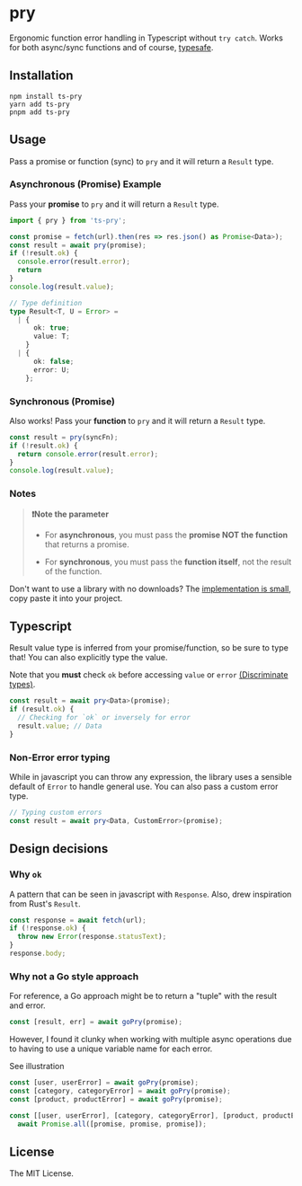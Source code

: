 # pry

Ergonomic function error handling in Typescript without `try catch`. Works for both async/sync functions and of course, [typesafe](#typescript).

## Installation
```
npm install ts-pry
yarn add ts-pry
pnpm add ts-pry
```

## Usage

Pass a promise or function (sync) to `pry` and it will return a `Result` type.

### Asynchronous (Promise) Example

Pass your **promise** to `pry` and it will return a `Result` type.

```typescript
import { pry } from 'ts-pry';

const promise = fetch(url).then(res => res.json() as Promise<Data>);
const result = await pry(promise);
if (!result.ok) {
  console.error(result.error);
  return
}
console.log(result.value);

// Type definition
type Result<T, U = Error> =
  | {
      ok: true;
      value: T;
    }
  | {
      ok: false;
      error: U;
    };
```

### Synchronous (Promise)

Also works! Pass your **function** to `pry` and it will return a `Result` type.


```typescript
const result = pry(syncFn);
if (!result.ok) {
  return console.error(result.error);
}
console.log(result.value);
```

### Notes

>**❗️Note the parameter**
>
>- For **asynchronous**, you must pass the **promise NOT the function** that returns a promise.
>
>- For **synchronous**, you must pass the **function itself**, not the result of the function.

Don't want to use a library with no downloads? The [implementation is small](https://github.com/ryoid/pry/blob/main/src/pry.ts), copy paste it into your project.

## Typescript

Result value type is inferred from your promise/function, so be sure to type that! You can also explicitly type the value.

Note that you **must** check `ok` before accessing `value` or `error` [(Discriminate types)](https://www.typescriptlang.org/play#example/discriminate-types).

```typescript
const result = await pry<Data>(promise);
if (result.ok) {
  // Checking for `ok` or inversely for error
  result.value; // Data
}
```

### Non-Error error typing

While in javascript you can throw any expression, the library uses a sensible default of `Error` to handle general use. You can also pass a custom error type.

```typescript
// Typing custom errors
const result = await pry<Data, CustomError>(promise);
```

## Design decisions

### Why `ok`

A pattern that can be seen in javascript with `Response`. Also, drew inspiration from Rust's `Result`.

```typescript
const response = await fetch(url);
if (!response.ok) {
  throw new Error(response.statusText);
}
response.body;
```

### Why not a Go style approach

For reference, a Go approach might be to return a "tuple" with the result and error.

```typescript
const [result, err] = await goPry(promise);
```

However, I found it clunky when working with multiple async operations due to having to use a unique variable name for each error.

See illustration

```typescript
const [user, userError] = await goPry(promise);
const [category, categoryError] = await goPry(promise);
const [product, productError] = await goPry(promise);

const [[user, userError], [category, categoryError], [product, productError]] =
  await Promise.all([promise, promise, promise]);
```

## License

The MIT License.